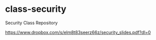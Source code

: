 # class-security
Security Class Repository

https://www.dropbox.com/s/elm8t83seerz66z/security_slides.pdf?dl=0
